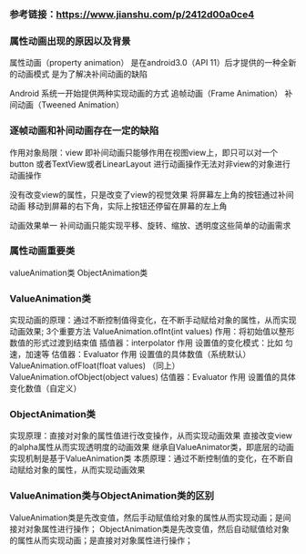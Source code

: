 ### 参考链接：https://www.jianshu.com/p/2412d00a0ce4
### 属性动画出现的原因以及背景
属性动画（property animation） 是在android3.0（API 11）后才提供的一种全新的动画模式
是为了解决补间动画的缺陷

Android 系统一开始提供两种实现动画的方式
追帧动画（Frame Animation）
补间动画（Tweened Animation）
### 逐帧动画和补间动画存在一定的缺陷
作用对象局限：view
    即补间动画只能够作用在视图view上，即只可以对一个button 或者TextView或者LinearLayout 进行动画操作无法对非view的对象进行动画操作
    
没有改变view的属性，只是改变了view的视觉效果
    将屏幕左上角的按钮通过补间动画 移动到屏幕的右下角，实际上按钮还停留在屏幕的左上角
    
动画效果单一
    补间动画只能实现平移、旋转、缩放、透明度这些简单的动画需求
### 属性动画重要类
valueAnimation类
ObjectAnimation类
### ValueAnimation类
实现动画的原理：通过不断控制值得变化，在不断手动赋给对象的属性，从而实现动画效果;
3个重要方法
    ValueAnimation.ofInt(int values) 作用：将初始值以整形数值的形式过渡到结束值
        插值器：interpolator 作用 设置值的变化模式：比如 匀速，加速等 
        估值器：Evaluator 作用 设置值的具体数值（系统默认）
    ValueAnimation.ofFloat(float values) （同上）
    ValueAnimation.ofObject(object values)
        估值器：Evaluator 作用 设置值的具体变化数值（自定义）
### ObjectAnimation类
实现原理：直接对对象的属性值进行改变操作，从而实现动画效果
         直接改变view的alpha属性从而实现透明度的动画效果
         继承自ValueAnimator类，即底层的动画实现机制是基于ValueAnimation类
本质原理：通过不断控制值的变化，在不断自动赋给对象的属性，从而实现动画效果
### ValueAnimation类与ObjectAnimation类的区别
ValueAnimation类是先改变值，然后手动赋值给对象的属性从而实现动画；是间接对对象属性进行操作；
ObjectAnimation类是先改变值，然后自动赋值给对象的属性从而实现动画；是直接对对象属性进行操作；
    

    